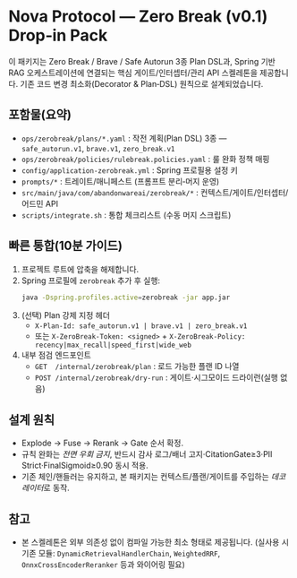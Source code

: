# Nova Protocol — Zero Break (v0.1) Drop‑in Pack
이 패키지는 Zero Break / Brave / Safe Autorun 3종 Plan DSL과,
Spring 기반 RAG 오케스트레이션에 연결되는 핵심 게이트/인터셉터/관리 API 스켈레톤을 제공합니다.
기존 코드 변경 최소화(Decorator & Plan‑DSL) 원칙으로 설계되었습니다.

## 포함물(요약)
- `ops/zerobreak/plans/*.yaml` : 작전 계획(Plan DSL) 3종 — `safe_autorun.v1`, `brave.v1`, `zero_break.v1`
- `ops/zerobreak/policies/rulebreak.policies.yaml` : 룰 완화 정책 매핑
- `config/application-zerobreak.yml` : Spring 프로필용 설정 키
- `prompts/*` : 트레이트/매니페스트 (프롬프트 분리‑머지 운영)
- `src/main/java/com/abandonwareai/zerobreak/*` : 컨텍스트/게이트/인터셉터/어드민 API
- `scripts/integrate.sh` : 통합 체크리스트 (수동 머지 스크립트)

## 빠른 통합(10분 가이드)
1) 프로젝트 루트에 압축을 해제합니다.
2) Spring 프로필에 `zerobreak` 추가 후 실행:
   ```bash
   java -Dspring.profiles.active=zerobreak -jar app.jar
   ```
3) (선택) Plan 강제 지정 헤더
   - `X-Plan-Id: safe_autorun.v1 | brave.v1 | zero_break.v1`
   - 또는 `X-ZeroBreak-Token: <signed>` + `X-ZeroBreak-Policy: recency|max_recall|speed_first|wide_web`
4) 내부 점검 엔드포인트
   - `GET  /internal/zerobreak/plan`    : 로드 가능한 플랜 ID 나열
   - `POST /internal/zerobreak/dry-run` : 게이트·시그모이드 드라이런(실행 없음)

## 설계 원칙
- Explode → Fuse → Rerank → Gate 순서 확정.
- 규칙 완화는 *전면 우회 금지*, 반드시 감사 로그/배너 고지·CitationGate≥3·PII Strict·FinalSigmoid≥0.90 동시 적용.
- 기존 체인/핸들러는 유지하고, 본 패키지는 컨텍스트/플랜/게이트를 주입하는 *데코레이터*로 동작.

## 참고
- 본 스켈레톤은 외부 의존성 없이 컴파일 가능한 최소 형태로 제공됩니다.
  (실사용 시 기존 모듈: `DynamicRetrievalHandlerChain`, `WeightedRRF`, `OnnxCrossEncoderReranker` 등과 와이어링 필요)
